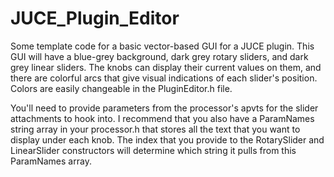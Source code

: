 # JUCE_Plugin_Editor
 Some template code for a basic vector-based GUI for a JUCE plugin. This GUI will have a blue-grey background, dark grey rotary sliders, and dark grey linear sliders. The knobs can display their current values on them, and there are colorful arcs that give visual indications of each slider's position. Colors are easily changeable in the PluginEditor.h file.
 
 You'll need to provide parameters from the processor's apvts for the slider attachments to hook into. I recommend that you also have a ParamNames string array in your processor.h that stores all the text that you want to display under each knob. The index that you provide to the RotarySlider and LinearSlider constructors will determine which string it pulls from this ParamNames array.
 

